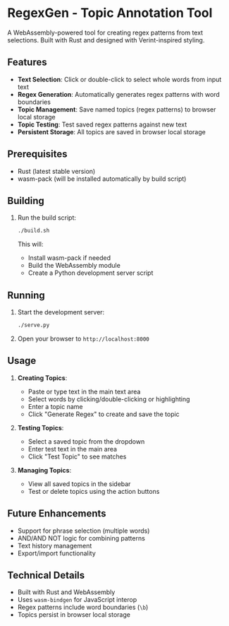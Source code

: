 # RegexGen - Topic Annotation Tool

A WebAssembly-powered tool for creating regex patterns from text selections. Built with Rust and designed with Verint-inspired styling.

## Features

- **Text Selection**: Click or double-click to select whole words from input text
- **Regex Generation**: Automatically generates regex patterns with word boundaries
- **Topic Management**: Save named topics (regex patterns) to browser local storage
- **Topic Testing**: Test saved regex patterns against new text
- **Persistent Storage**: All topics are saved in browser local storage

## Prerequisites

- Rust (latest stable version)
- wasm-pack (will be installed automatically by build script)

## Building

1. Run the build script:
   ```bash
   ./build.sh
   ```

   This will:
   - Install wasm-pack if needed
   - Build the WebAssembly module
   - Create a Python development server script

## Running

1. Start the development server:
   ```bash
   ./serve.py
   ```

2. Open your browser to `http://localhost:8000`

## Usage

1. **Creating Topics**:
   - Paste or type text in the main text area
   - Select words by clicking/double-clicking or highlighting
   - Enter a topic name
   - Click "Generate Regex" to create and save the topic

2. **Testing Topics**:
   - Select a saved topic from the dropdown
   - Enter test text in the main area
   - Click "Test Topic" to see matches

3. **Managing Topics**:
   - View all saved topics in the sidebar
   - Test or delete topics using the action buttons

## Future Enhancements

- Support for phrase selection (multiple words)
- AND/AND NOT logic for combining patterns
- Text history management
- Export/import functionality

## Technical Details

- Built with Rust and WebAssembly
- Uses `wasm-bindgen` for JavaScript interop
- Regex patterns include word boundaries (`\b`)
- Topics persist in browser local storage